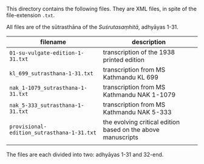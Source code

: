 This directory contains the following files.  They are XML files, in spite of the file-extension `.txt`.

All files are of the sūtrasthāna of the *Suśrutasaṃhitā*, adhyāyas 1-31. 

| filename                                   | description                                                  |
| ------------------------------------------ | ------------------------------------------------------------ |
| `01-su-vulgate-edition-1-31.txt`           | transcription of the 1938 printed edition                    |
| `kl_699_sutrasthana-1-31.txt`              | transcription from MS Kathmandu KL 699                       |
| `nak_1-1079_sutrasthana-1-31.txt`          | transcription from MS Kathmandu NAK 1-1079                   |
| `nak_5-333_sutrasthana-1-31.txt`           | transcription from MS Kathmandu NAK 5-333                    |
| `provisional-edition_sutrasthana-1-31.txt` | the evolving critical edition based on the above manuscripts |
|                                            |                                                              |

  The files are each divided into two: adhyāyas 1-31 and 32-end.